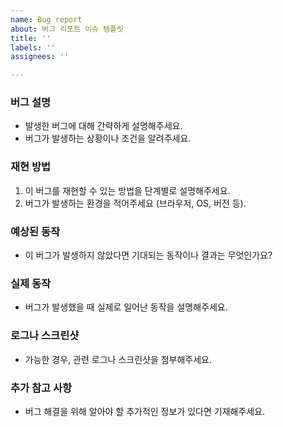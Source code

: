 ```yaml
---
name: Bug report
about: 버그 리포트 이슈 템플릿
title: ''
labels: ''
assignees: ''

---
```


### 버그 설명
- 발생한 버그에 대해 간략하게 설명해주세요.
- 버그가 발생하는 상황이나 조건을 알려주세요.

### 재현 방법
1. 이 버그를 재현할 수 있는 방법을 단계별로 설명해주세요.
2. 버그가 발생하는 환경을 적어주세요 (브라우저, OS, 버전 등).

### 예상된 동작
- 이 버그가 발생하지 않았다면 기대되는 동작이나 결과는 무엇인가요?

### 실제 동작
- 버그가 발생했을 때 실제로 일어난 동작을 설명해주세요.

### 로그나 스크린샷
- 가능한 경우, 관련 로그나 스크린샷을 첨부해주세요.

### 추가 참고 사항
- 버그 해결을 위해 알아야 할 추가적인 정보가 있다면 기재해주세요.

